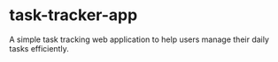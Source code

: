 # task-tracker-app
A simple task tracking web application to help users manage their daily tasks efficiently.
